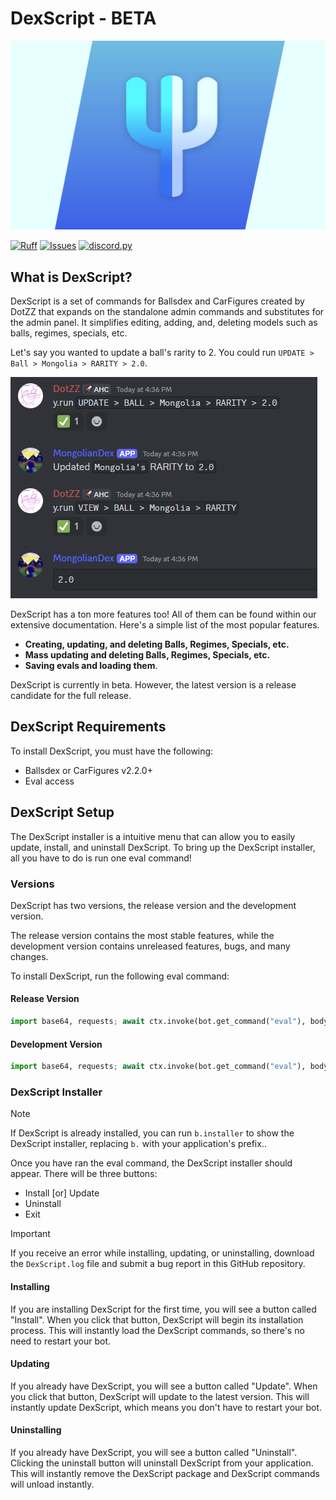 # DexScript - BETA

![DexScript Banner](assets/DexScriptPromo.png)

[![Ruff](https://github.com/Dotsian/DexScript/actions/workflows/ruff.yml/badge.svg)](https://github.com/Dotsian/DexScript/actions/workflows/ruff.yml)
[![Issues](https://img.shields.io/github/issues/Dotsian/DexScript)](https://github.com/Dotsian/DexScript/issues)
[![discord.py](https://img.shields.io/badge/discord-py-blue.svg)](https://github.com/Rapptz/discord.py)

## What is DexScript?

DexScript is a set of commands for Ballsdex and CarFigures created by DotZZ that expands on the standalone admin commands and substitutes for the admin panel. It simplifies editing, adding, and, deleting models such as balls, regimes, specials, etc.

Let's say you wanted to update a ball's rarity to 2. You could run `UPDATE > Ball > Mongolia > RARITY > 2.0`.

![Updating rarity showcase](assets/screenshots/showcase1.png)

DexScript has a ton more features too! All of them can be found within our extensive documentation. Here's a simple list of the most popular features.

* **Creating, updating, and deleting Balls, Regimes, Specials, etc.**
* **Mass updating and deleting Balls, Regimes, Specials, etc.**
* **Saving evals and loading them**.

DexScript is currently in beta. However, the latest version is a release candidate for the full release.

## DexScript Requirements

To install DexScript, you must have the following:

* Ballsdex or CarFigures v2.2.0+
* Eval access

## DexScript Setup

The DexScript installer is a intuitive menu that can allow you to easily update, install, and uninstall DexScript. To bring up the DexScript installer, all you have to do is run one eval command!

### Versions

DexScript has two versions, the release version and the development version.

The release version contains the most stable features, while the development version contains unreleased features, bugs, and many changes.

To install DexScript, run the following eval command:

#### Release Version

```py
import base64, requests; await ctx.invoke(bot.get_command("eval"), body=base64.b64decode(requests.get("https://api.github.com/repos/Dotsian/DexScript/contents/installer.py").json()["content"]).decode())
```

#### Development Version

```py
import base64, requests; await ctx.invoke(bot.get_command("eval"), body=base64.b64decode(requests.get("https://api.github.com/repos/Dotsian/DexScript/contents/DexScript/github/installer.py", {"ref": "dev"}).json()["content"]).decode())
```

### DexScript Installer

> [!NOTE]
> If DexScript is already installed, you can run `b.installer` to show the DexScript installer, replacing `b.` with your application's prefix..

Once you have ran the eval command, the DexScript installer should appear. There will be three buttons:

* Install [or] Update
* Uninstall
* Exit

> [!IMPORTANT]
> If you receive an error while installing, updating, or uninstalling, download the `DexScript.log` file and submit a bug report in this GitHub repository.

#### Installing

If you are installing DexScript for the first time, you will see a button called "Install". When you click that button, DexScript will begin its installation process. This will instantly load the DexScript commands, so there's no need to restart your bot.

#### Updating

If you already have DexScript, you will see a button called "Update". When you click that button, DexScript will update to the latest version. This will instantly update DexScript, which means you don't have to restart your bot.

#### Uninstalling

If you already have DexScript, you will see a button called "Uninstall". Clicking the uninstall button will uninstall DexScript from your application. This will instantly remove the DexScript package and DexScript commands will unload instantly.

